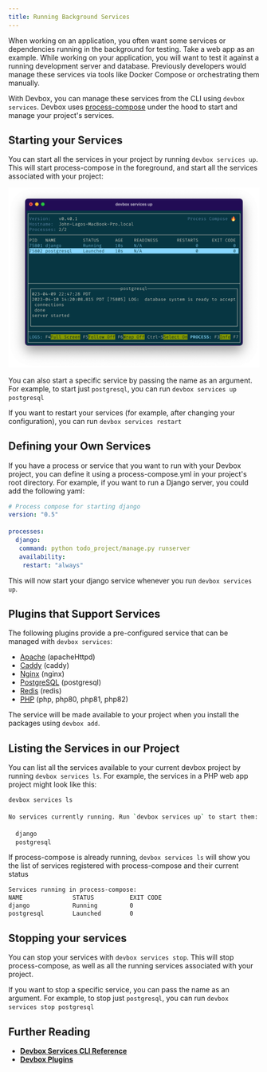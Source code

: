 ```yaml
---
title: Running Background Services
---
```


When working on an application, you often want some services or dependencies running in the background for testing. Take a web app as an example. While working on your application, you will want to test it against a running development server and database. Previously developers would manage these services via tools like Docker Compose or orchestrating them manually.

With Devbox, you can manage these services from the CLI using `devbox services`. Devbox uses [process-compose](https://github.com/F1bonacc1/process-compose#-launcher) under the hood to start and manage your project's services.

## Starting your Services

You can start all the services in your project by running `devbox services up`. This will start process-compose in the foreground, and start all the services associated with your project:

![Process Compose running in the foreground](../../static/img/process-compose-tui.png)

You can also start a specific service by passing the name as an argument. For example, to start just `postgresql`, you can run `devbox services up postgresql`

If you want to restart your services (for example, after changing your configuration), you can run `devbox services restart`

## Defining your Own Services

If you have a process or service that you want to run with your Devbox project, you can define it using a process-compose.yml in your project's root directory. For example, if you want to run a Django server, you could add the following yaml:

```yaml
# Process compose for starting django
version: "0.5"

processes:
  django:
   command: python todo_project/manage.py runserver
   availability:
    restart: "always"
```

This will now start your django service whenever you run `devbox services up`.


## Plugins that Support Services

The following plugins provide a pre-configured service that can be managed with `devbox services`:

* [Apache](../devbox_examples/servers/apache.md) (apacheHttpd)
* [Caddy](../devbox_examples/servers/caddy.md) (caddy)
* [Nginx](../devbox_examples/servers/nginx.md) (nginx)
* [PostgreSQL](../devbox_examples/databases/postgres.md) (postgresql)
* [Redis](../devbox_examples/databases/redis.md) (redis)
* [PHP](../devbox_examples/languages/php.md) (php, php80, php81, php82)

The service will be made available to your project when you install the packages using `devbox add`.

## Listing the Services in our Project

You can list all the services available to your current devbox project by running `devbox services ls`. For example, the services in a PHP web app project might look like this:

```bash
devbox services ls

No services currently running. Run `devbox services up` to start them:

  django
  postgresql
```

If process-compose is already running, `devbox services ls` will show you the list of services registered with process-compose and their current status

```text
Services running in process-compose:
NAME              STATUS          EXIT CODE
django            Running         0
postgresql        Launched        0
```

## Stopping your services

You can stop your services with `devbox services stop`. This will stop process-compose, as well as all the running services associated with your project.

If you want to stop a specific service, you can pass the name as an argument. For example, to stop just `postgresql`, you can run `devbox services stop postgresql`



## Further Reading

* [**Devbox Services CLI Reference**](../cli_reference/devbox_services.md)
* [**Devbox Plugins**](plugins.md)
